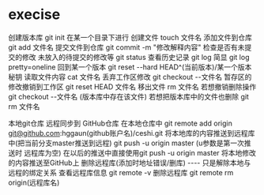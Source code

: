 # execise
创建版本库    git init 在某一个目录下进行
创建文件      touch 文件名
添加文件到仓库   git add 文件名
提交文件到仓库   git commit -m "修改解释内容"
检查是否有未提交的修改  未放入的待提交的修改等    git status
查看历史记录     git log   简显  git log pretty=oneline
回到某一个版本    git reset --hard HEAD^(当前版本)/某一个版本秘钥
读取文件内容     cat 文件名
丢弃工作区修改    git checkout --文件名
暂存区的修改撤销到工作区     git reset HEAD 文件名
移出文件          rm 文件名    若想撤销删除操作  git checkout --文件名   (版本库中存在该文件)  若想把版本库中的文件也删除   git rm 文件名

本地git仓库 远程同步到 GitHub仓库      在本地仓库中 git remote add origin git@github.com:hggaun(github账户名)/ceshi.git
将本地库的内容推送到远程库中(把当前分支master推送到远程)           git push -u origin master     (u参数是第一次推送时 远程库为空)  在以后的推送中直接使用git push -u origin master 将本地修改的内容推送至GitHub上
删除远程库(添加时地址错误/删库) ---- 只是解除本地与远程的绑定关系
    查看远程库信息         git remote -v
    删除远程库            git remote rm origin(远程库名)
